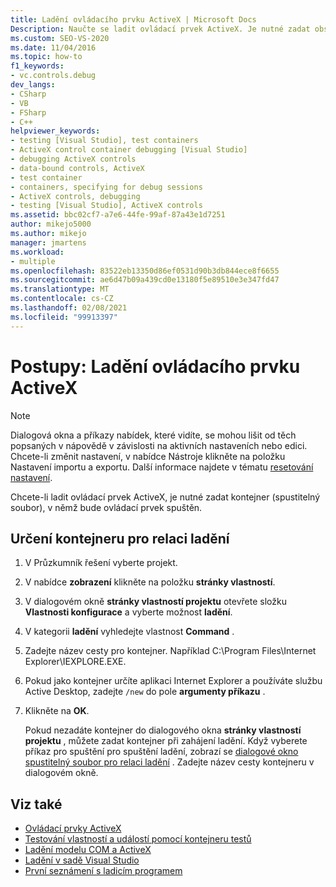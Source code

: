 ```yaml
---
title: Ladění ovládacího prvku ActiveX | Microsoft Docs
Description: Naučte se ladit ovládací prvek ActiveX. Je nutné zadat obsažený spustitelný soubor, který lze provádět na stránkách vlastností projektu nebo při zahájení ladění.
ms.custom: SEO-VS-2020
ms.date: 11/04/2016
ms.topic: how-to
f1_keywords:
- vc.controls.debug
dev_langs:
- CSharp
- VB
- FSharp
- C++
helpviewer_keywords:
- testing [Visual Studio], test containers
- ActiveX control container debugging [Visual Studio]
- debugging ActiveX controls
- data-bound controls, ActiveX
- test container
- containers, specifying for debug sessions
- ActiveX controls, debugging
- testing [Visual Studio], ActiveX controls
ms.assetid: bbc02cf7-a7e6-44fe-99af-87a43e1d7251
author: mikejo5000
ms.author: mikejo
manager: jmartens
ms.workload:
- multiple
ms.openlocfilehash: 83522eb13350d86ef0531d90b3db844ece8f6655
ms.sourcegitcommit: ae6d47b09a439cd0e13180f5e89510e3e347fd47
ms.translationtype: MT
ms.contentlocale: cs-CZ
ms.lasthandoff: 02/08/2021
ms.locfileid: "99913397"
---
```

# <a name="how-to-debug-an-activex-control"></a>Postupy: Ladění ovládacího prvku ActiveX

> [!NOTE]
> Dialogová okna a příkazy nabídek, které vidíte, se mohou lišit od těch popsaných v nápovědě v závislosti na aktivních nastaveních nebo edici. Chcete-li změnit nastavení, v nabídce Nástroje klikněte na položku Nastavení importu a exportu. Další informace najdete v tématu [resetování nastavení](../ide/environment-settings.md#reset-settings).

Chcete-li ladit ovládací prvek ActiveX, je nutné zadat kontejner (spustitelný soubor), v němž bude ovládací prvek spuštěn.

## <a name="to-specify-a-container-for-the-debug-session"></a>Určení kontejneru pro relaci ladění

1. V Průzkumník řešení vyberte projekt.

2. V nabídce **zobrazení** klikněte na položku **stránky vlastností**.

3. V dialogovém okně **stránky vlastností projektu** otevřete složku **Vlastnosti konfigurace** a vyberte možnost **ladění**.

4. V kategorii **ladění** vyhledejte vlastnost **Command** .

5. Zadejte název cesty pro kontejner. Například C:\Program Files\Internet Explorer\IEXPLORE.EXE.

6. Pokud jako kontejner určíte aplikaci Internet Explorer a používáte službu Active Desktop, zadejte `/new` do pole **argumenty příkazu** .

7. Klikněte na **OK**.

     Pokud nezadáte kontejner do dialogového okna **stránky vlastností projektu** , můžete zadat kontejner při zahájení ladění. Když vyberete příkaz pro spuštění pro spuštění ladění, zobrazí se [dialogové okno spustitelný soubor pro relaci ladění](../debugger/executable-for-debugging-session-dialog-box.md) . Zadejte název cesty kontejneru v dialogovém okně.

## <a name="see-also"></a>Viz také

- [Ovládací prvky ActiveX](/cpp/mfc/activex-controls)
- [Testování vlastností a událostí pomocí kontejneru testů](/cpp/mfc/testing-properties-and-events-with-test-container)
- [Ladění modelu COM a ActiveX](../debugger/com-and-activex-debugging.md)
- [Ladění v sadě Visual Studio](../debugger/index.yml)
- [První seznámení s ladicím programem](../debugger/debugger-feature-tour.md)